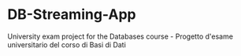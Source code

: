 # DB-Streaming-App
University exam project for the Databases course - Progetto d'esame universitario del corso di Basi di Dati

